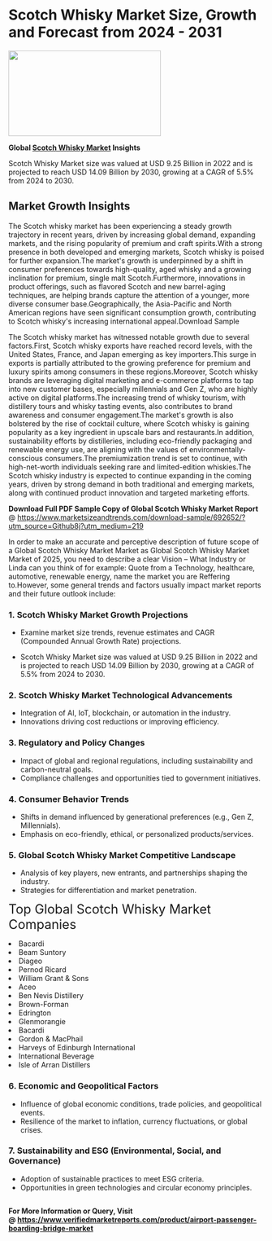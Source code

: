 <H1>Scotch Whisky Market Size, Growth and Forecast from 2024 - 2031</H1><img class="aligncenter size-medium wp-image-584254" src="https://thirdeyenews.in/wp-content/uploads/2024/09/Global-Market-Research-300x168.jpeg" alt="" width="300" height="168" /><p><strong>Global&nbsp;<a href="https://www.marketsizeandtrends.com/download-sample/692652/?utm_source=Github8j?utm_medium=219">Scotch Whisky Market</a> Insights</strong></p><p>Scotch Whisky Market size was valued at USD 9.25 Billion in 2022 and is projected to reach USD 14.09 Billion by 2030, growing at a CAGR of 5.5% from 2024 to 2030.</p><p><h2>Market Growth Insights</h2> <p>The Scotch whisky market has been experiencing a steady growth trajectory in recent years, driven by increasing global demand, expanding markets, and the rising popularity of premium and craft spirits.With a strong presence in both developed and emerging markets, Scotch whisky is poised for further expansion.The market's growth is underpinned by a shift in consumer preferences towards high-quality, aged whisky and a growing inclination for premium, single malt Scotch.Furthermore, innovations in product offerings, such as flavored Scotch and new barrel-aging techniques, are helping brands capture the attention of a younger, more diverse consumer base.Geographically, the Asia-Pacific and North American regions have seen significant consumption growth, contributing to Scotch whisky's increasing international appeal.Download Sample </p> <p>The Scotch whisky market has witnessed notable growth due to several factors.First, Scotch whisky exports have reached record levels, with the United States, France, and Japan emerging as key importers.This surge in exports is partially attributed to the growing preference for premium and luxury spirits among consumers in these regions.Moreover, Scotch whisky brands are leveraging digital marketing and e-commerce platforms to tap into new customer bases, especially millennials and Gen Z, who are highly active on digital platforms.The increasing trend of whisky tourism, with distillery tours and whisky tasting events, also contributes to brand awareness and consumer engagement.The market's growth is also bolstered by the rise of cocktail culture, where Scotch whisky is gaining popularity as a key ingredient in upscale bars and restaurants.In addition, sustainability efforts by distilleries, including eco-friendly packaging and renewable energy use, are aligning with the values of environmentally-conscious consumers.The premiumization trend is set to continue, with high-net-worth individuals seeking rare and limited-edition whiskies.The Scotch whisky industry is expected to continue expanding in the coming years, driven by strong demand in both traditional and emerging markets, along with continued product innovation and targeted marketing efforts.</p> <p></p><p><span class=""><strong>Download Full PDF Sample Copy of Global Scotch Whisky Market Report</strong> @ <a href="https://www.marketsizeandtrends.com/download-sample/692652/?utm_source=Github8j?utm_medium=219" target="_blank">https://www.marketsizeandtrends.com/download-sample/692652/?utm_source=Github8j?utm_medium=219</a></span></p><p>In order to make an accurate and perceptive description of future scope of a Global&nbsp;Scotch Whisky Market Market as Global&nbsp;Scotch Whisky Market Market of 2025, you need to describe a clear Vision &ndash; What Industry or Linda can you think of for example: Quote from a Technology, healthcare, automotive, renewable energy, name the market you are Reffering to.However, some general trends and factors usually impact market reports and their future outlook include:</p><h3>1.&nbsp;<strong>Scotch Whisky Market Growth Projections</strong></h3><ul><li>Examine market size trends, revenue estimates and CAGR (Compounded Annual Growth Rate) projections.</li><li><p>Scotch Whisky Market size was valued at USD 9.25 Billion in 2022 and is projected to reach USD 14.09 Billion by 2030, growing at a CAGR of 5.5% from 2024 to 2030.</p></li></ul><h3>2.&nbsp;<strong>Scotch Whisky Market Technological Advancements</strong></h3><ul><li>Integration of AI, IoT, blockchain, or automation in the industry.</li><li>Innovations driving cost reductions or improving efficiency.</li></ul><h3>3.&nbsp;<strong>Regulatory and Policy Changes</strong></h3><ul><li>Impact of global and regional regulations, including sustainability and carbon-neutral goals.</li><li>Compliance challenges and opportunities tied to government initiatives.</li></ul><h3>4.&nbsp;<strong>Consumer Behavior Trends</strong></h3><ul><li>Shifts in demand influenced by generational preferences (e.g., Gen Z, Millennials).</li><li>Emphasis on eco-friendly, ethical, or personalized products/services.</li></ul><h3>5.&nbsp;<strong>Global Scotch Whisky Market Competitive Landscape</strong></h3><ul><li>Analysis of key players, new entrants, and partnerships shaping the industry.</li><li>Strategies for differentiation and market penetration.</li></ul><p data-pm-slice="1 1 []"><span style="color: inherit; font-family: inherit; font-size: 25px;">Top Global Scotch Whisky Market Companies</span></p><div class="" data-test-id=""><p><li>Bacardi</li><li> Beam Suntory</li><li> Diageo</li><li> Pernod Ricard</li><li> William Grant & Sons</li><li> Aceo</li><li> Ben Nevis Distillery</li><li> Brown-Forman</li><li> Edrington</li><li> Glenmorangie</li><li> Bacardi</li><li> Gordon & MacPhail</li><li> Harveys of Edinburgh International</li><li> International Beverage</li><li> Isle of Arran Distillers</li></p></div><h3>6.&nbsp;<strong>Economic and Geopolitical Factors</strong></h3><ul><li>Influence of global economic conditions, trade policies, and geopolitical events.</li><li>Resilience of the market to inflation, currency fluctuations, or global crises.</li></ul><h3>7.&nbsp;<strong>Sustainability and ESG (Environmental, Social, and Governance)</strong></h3><ul><li>Adoption of sustainable practices to meet ESG criteria.</li><li>Opportunities in green technologies and circular economy principles.</li></ul><h2><strong style="font-size: 14px;">For More Information or Query, Visit @&nbsp;</strong><a style="background-color: #ffffff; font-size: 14px;" href="https://www.marketsizeandtrends.com/report/scotch-whisky-market/" target="_blank">https://www.verifiedmarketreports.com/product/airport-passenger-boarding-bridge-market</a></h2>